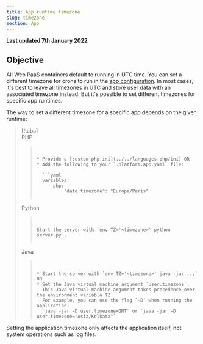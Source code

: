 ```yaml
---
title: App runtime timezone
slug: timezone
section: App
---
```


**Last updated 7th January 2022**



## Objective  

All Web PaaS containers default to running in UTC time.
You can set a different timezone for crons to run in the [app configuration](./app-reference.md).
In most cases, it's best to leave all timezones in UTC and store user data with an associated timezone instead.
But it's possible to set different timezones for specific app runtimes.

The way to set a different timezone for a specific app depends on the given runtime:

> [!tabs]      
> PHP     
>> ``` false     
>> 
>> 
>> * Provide a [custom php.ini](../../languages-php/ini) OR
>> * Add the following to your `.platform.app.yaml` file:
>> 
>>   ```yaml
>>   variables:
>>       php:
>>           "date.timezone": "Europe/Paris"
>>   ```
>> 
>> 
>> ```     
> Python     
>> ``` false     
>> 
>> 
>> Start the server with `env TZ='<timezone>' python server.py`.
>> 
>> 
>> ```     
> Java     
>> ``` false     
>> 
>> 
>> * Start the server with `env TZ='<timezone>' java -jar ...` OR
>> * Set the Java virtual machine argument `user.timezone`.
>>   This Java virtual machine argument takes precedence over the environment variable TZ.
>>   For example, you can use the flag `-D` when running the application:
>>   `java -jar -D user.timezone=GMT` or `java -jar -D user.timezone="Asia/Kolkata"`
>> 
>> ```     

Setting the application timezone only affects the application itself, not system operations such as log files.
